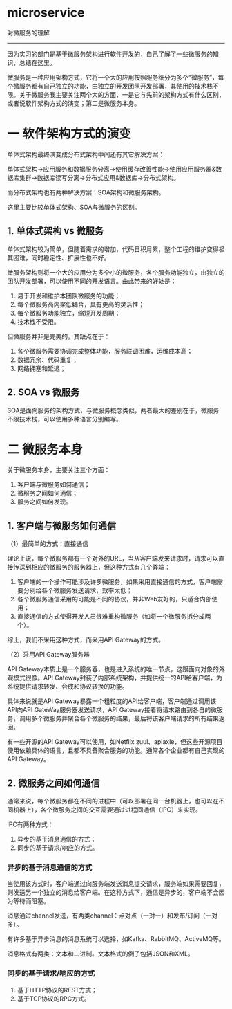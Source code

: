 # microservice
对微服务的理解
****
因为实习的部门是基于微服务架构进行软件开发的，自己了解了一些微服务的知识，总结在这里。

微服务是一种应用架构方式，它将一个大的应用按照服务细分为多个“微服务”，每个微服务都有自己独立的功能，由独立的开发团队开发部署，其使用的技术栈不限。关于微服务我主要关注两个大的方面，一是它与先前的架构方式有什么区别，或者说软件架构方式的演变；第二是微服务本身。

# 一 软件架构方式的演变

单体式架构最终演变成分布式架构中间还有其它解决方案：

单体式架构->应用服务和数据服务分离->使用缓存改善性能->使用应用服务器&数据库集群->数据库读写分离->分布式应用&数据库->分布式架构。

而分布式架构也有两种解决方案：SOA架构和微服务架构。

这里主要比较单体式架构、SOA与微服务的区别。

## 1.&nbsp;单体式架构 vs 微服务

单体式架构较为简单，但随着需求的增加，代码日积月累，整个工程的维护变得极其困难，同时稳定性、扩展性也不好。

微服务架构则将一个大的应用分为多个小的微服务，各个服务功能独立，由独立的团队开发部署，可以使用不同的开发语言。由此带来的好处是：

1. 易于开发和维护本团队微服务的功能；
2. 每个微服务高内聚低耦合，具有更高的灵活性；
3. 每个微服务功能独立，缩短开发周期；
4. 技术栈不受限。

但微服务并非是完美的，其缺点在于：

1. 各个微服务需要协调完成整体功能，服务联调困难，运维成本高；
2. 数据冗余、代码重复；
3. 网络拥塞和延迟；

## 2.&nbsp;SOA vs 微服务

SOA是面向服务的架构方式，与微服务概念类似，两者最大的差别在于，微服务不限技术栈，可以使用多种语言分别编写。

# 二 微服务本身

关于微服务本身，主要关注三个方面：
1. 客户端与微服务如何通信；
2. 微服务之间如何通信；
3. 服务之间如何发现。

## 1.&nbsp;客户端与微服务如何通信
（1）最简单的方式：直接通信

理论上说，每个微服务都有一个对外的URL，当从客户端发来请求时，请求可以直接传送到相应的微服务的服务器上，但这种方式有几个弊端：

1. 客户端的一个操作可能涉及许多微服务，如果采用直接通信的方式，客户端需要分别给各个微服务发送请求，效率太低；
2. 各个微服务通信采用的可能是不同的协议，并非Web友好的，只适合内部使用；
3. 直接通信的方式使得开发人员很难重构微服务（如将一个微服务拆分成两个）。

综上，我们不采用这种方式，而采用API Gateway的方式。

（2）采用API Gateway服务器

API Gateway本质上是一个服务器，也是进入系统的唯一节点，这跟面向对象的外观模式很像。API Gateway封装了内部系统架构，并提供统一的API给客户端，为系统提供请求转发、合成和协议转换的功能。

具体来说就是API Gateway暴露一个粗粒度的API给客户端，客户端通过调用该API向API GateWay服务器发送请求，API Gateway接着将请求路由到各自的微服务，调用多个微服务并聚合各个微服务的结果，最后将该客户端请求的所有结果返回。

有一些开源的API Gateway可以使用，如Netflix zuul、apiaxle，但这些开源项目使用依赖具体的语言，且都不具备聚合服务的功能。通常各个企业都有自己实现的API Gateway。

## 2.&nbsp;微服务之间如何通信

通常来说，每个微服务都在不同的进程中（可以部署在同一台机器上，也可以在不同机器上），各个微服务之间的交互需要通过进程间通信（IPC）来实现。

IPC有两种方式：

1. 异步的基于消息通信的方式；
2. 同步的基于请求/响应的方式。

### 异步的基于消息通信的方式

当使用该方式时，客户端通过向服务端发送消息提交请求，服务端如果需要回复，则发送另一个独立的消息给客户端。在这种方式下，通信是异步的，客户端不会因为等待而阻塞。

消息通过channel发送，有两类channel：点对点（一对一）和发布/订阅（一对多）。

有许多基于异步消息的消息系统可以选择，如Kafka、RabbitMQ、ActiveMQ等。

消息格式有两类：文本和二进制。文本格式的例子包括JSON和XML。

### 同步的基于请求/响应的方式

1. 基于HTTP协议的REST方式；
2. 基于TCP协议的RPC方式。
